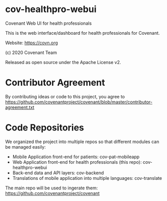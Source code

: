 # cov-healthpro-webui
Covenant Web UI for health professionals

This is the web interface/dashboard for health professionals for Covenant.

Website: https://covn.org

(c) 2020 Covenant Team

Released as open source under the Apache License v2.

# Contributor Agreement
By contributing ideas or code to this project, you agree to  https://github.com/covenantproject/covenant/blob/master/contributor-agreement.txt

# Code Repositories

We organized the project into multiple repos so that different modules can be managed easily:

- Mobile Application front-end for patients: cov-pat-mobileapp
- Web Application front-end for health professionals (this repo): cov-healthpro-webui 
- Back-end data and API layers: cov-backend
- Translations of mobile application into multiple languages: cov-translate

The main repo will be used to ingerate them: https://github.com/covenantproject/covenant
